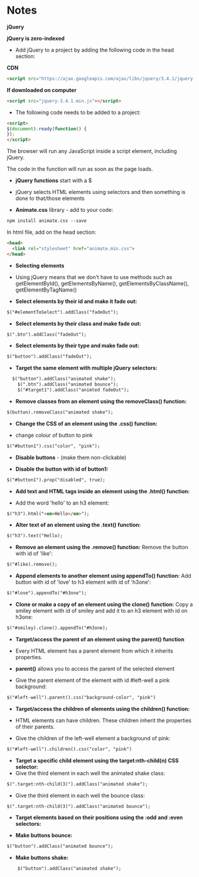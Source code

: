# Notes


**jQuery**

**jQuery is zero-indexed**

* Add jQuery to a project by adding the following code in the head section:

**CDN**
```html
<script src="https://ajax.googleapis.com/ajax/libs/jquery/3.4.1/jquery.min.js"></script>
```

**If downloaded on computer**

```html
<script src="jquery-3.4.1.min.js"></script>
```

* The following code needs to be added to a project:

```html
<script>
$(document).ready(function() {
});
</script>
```

The browser will run any JavaScript inside a script element, including jQuery.

The code in the function will run as soon as the page loads.

* **jQuery functions** start with a $

* jQuery selects HTML elements using selectors and then something is done to that/those elements 


* **Animate.css** library - add to your code:
```html
npm install animate.css --save
```

In html file, add on the head section:
```html
<head>
  <link rel="stylesheet" href="animate.min.css">
</head>
```

* **Selecting elements**
* Using jQuery means that we don't have to use methods such as getElementById(),
getElementsByName(), getElementsByClassName(), getElementByTagName()


* **Select elements by their id and make it fade out:**

```html
$("#elementToSelect").addClass("fadeOut");
```

* **Select elements by their class and make fade out:**

```html
$(".btn").addClass("fadeOut");
```

* **Select elements by their type and make fade out:**

```html
$("button").addClass("fadeOut");
```

* **Target the same element with multiple jQuery selectors:**

```html
  $("button").addClass("animated shake");
    $(".btn").addClass("animated bounce");
    $("#target1").addClass("animted fadeOut");
```

* **Remove classes from an element using the removeClass() function:**

```html
$(button).removeClass("animated shake");
```

* **Change the CSS of an element using the .css() function:**

* change colour of button to pink
```html
$("#button1").css("color", "pink");
```

* **Disable buttons** - (make them non-clickable)

* **Disable the button with id of button1:**

```html
$("#button1").prop("disabled", true);
```

* **Add text and HTML tags inside an element using the .html() function:**

* Add the word 'hello' to an h3 element:

```html
$("h3").html("<em>Hello</em>");
```

* **Alter text of an element using the .text() function:**

```html
$("h3").text("Hello);
```

* **Remove an element using the .remove() function:**
Remove the button with id of 'like':

```html
$("#like).remove();
```

* **Append elements to another element using appendTo() function:**
Add button with id of 'love' to h3 element with id of 'h3one':

```html
$("#love").appendTo("#h3one");
```

* **Clone or make a copy of an element using the clone() function:**
Copy a smiley element with id of smiley and add it to an h3 element with id on h3one:

```html
$("#smiley).clone().appendTo("#h3one);
```

* **Target/access the parent of an element using the parent() function**

* Every HTML element has a parent element from which it inherits properties.
* **parent()** allows you to access the parent of the selected element

* Give the parent element of the element with id #left-well a pink background:

```html
$("#left-well").parent().css("background-color", "pink")
```

* **Target/access the children of elements using the children() function:**
* HTML elements can have children. These children inherit the properties of their parents.

* Give the children of the left-well element a background of pink:
```html
$("#left-well").children().css("color", "pink")
```

* **Target a specific child element using the target:nth-child(n) CSS selector:**
* Give the third element in each well the animated shake class:

```html
$(".target:nth-child(3)").addClass("animated shake");
```

* Give the third element in each well the bounce class:

```html
$(".target:nth-child(3)").addClass("animated bounce");
```

* **Target elements based on their positions using the :odd**
**and :even selectors:**













* **Make buttons bounce:**

```html
$("button").addClass("animated bounce");
```

* **Make buttons shake:**

```html
    $("button").addClass("animated shake");
```

